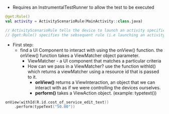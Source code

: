 - Requires an InstrumentalTestRunner to allow the test to be executed
```Kotlin
@get:Rule() 
val activity = ActivityScenarioRule(MainActivity::class.java)

// ActivityScenarioRule tells the device to launch an activity specified by the developer
// @get:Rule() specifies the sebsequent rule (i.e launching an activity should execute before every test in the class
```
- First step:
	- find a UI Component to interact with using the onView() function. the onView() function takes a ViewMatcher object parameter. 
		- ViewMatcher - a UI component that matches a particular criteria 
		- How can we pass in a ViewMatcher? use the function withId() which returns a viewMatcher using a resource id that is passed to it.
			- **onView()** returns a ViewInteraction, an object that we can interact with as if we were controlling the devices ourselves. 
			- **perform()** takes a ViewAction object. (example: typetext())
```Kotlin
onView(withId(R.id.cost_of_service_edit_text))
    .perform(typeText("50.00"))
```